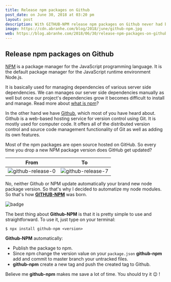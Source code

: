 ```yaml
---
title: Release npm packages on Github
post_date: on June 30, 2018 at 03:20 pm
layout: post
description: With GITHUB-NPM release npm packages on Github never had been easier
image: https://cdn.abranhe.com/blog/2018/june/github-npm.jpg
web: https://blog.abranhe.com/2018/06/30/release-npm-packages-on-github.html
---
```


## Release npm packages on Github

[NPM](https://en.wikipedia.org/wiki/Npm_(software)) is a package manager for the JavaScript programming language.
It is the default package manager for the JavaScript runtime environment Node.js.

It is basically used for managing dependencies of various server side dependencies.
We can manages our server side dependencies manually as well but once our project's dependencies grow it becomes difficult to install and manage.
Read more about [what is npm](https://docs.npmjs.com/getting-started/what-is-npm)?

In the other hand we have [Github](https://github.com), which most of you have heard about.
Github is a web-based hosting service for version control using Git. It is mostly used for computer code.
It offers all of the distributed version control and source code management functionality of Git as well as adding its own features.

Most of the npm packages are open source hosted on GitHub. So every time you drop a new NPM package version does GitHub get updated?

| From | To |
| - | - |
| ![github-release-0](https://cdn.abranhe.com/blog/2018/june/github-release-0.png) | ![github-release-7](https://cdn.abranhe.com/blog/2018/june/github-release-7.png)|

No, neither Github or NPM update automatically your brand new node package version.
So that's why I decided to automatize my node modules. So that's how **[GITHUB-NPM](https://github.com/19cah/github-npm)** was born.

![badge](https://nodei.co/npm/github-npm.png?compact=true)

The best thing about **Github-NPM** is that it is pretty simple to use and straightforward.
To use it, just type on your terminal:

```
$ npx install github-npm <version>
```

**Github-NPM** automatically:

- Publish the package to npm.
- Since npm change the version value on your `package.json` **github-npm** add and commit to master branch your untracked files.
- **github-npm** create a new tag and push the created tag to Github.

Believe me **github-npm** makes me save a lot of time. You should try it 😉 !
